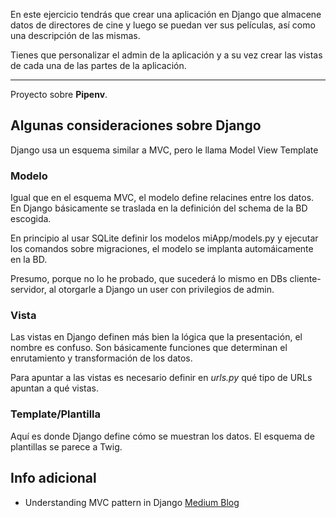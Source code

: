 En este ejercicio tendrás que crear una aplicación en Django que almacene datos de directores de cine y luego se puedan ver sus películas, así como una descripción de las mismas.

Tienes que personalizar el admin de la aplicación y a su vez crear las vistas de cada una de las partes de la aplicación.

---

Proyecto sobre **Pipenv**.

## Algunas consideraciones sobre Django

Django usa un esquema similar a MVC, pero le llama Model View Template

### Modelo

Igual que en el esquema MVC, el modelo define relacines entre los datos. En Django básicamente se traslada en la definición del schema de la BD escogida.

En principio al usar SQLite definir los modelos miApp/models.py y ejecutar los comandos sobre migraciones, el modelo se implanta automáicamente en la BD.

Presumo, porque no lo he probado, que sucederá lo mismo en DBs cliente-servidor, al otorgarle a Django un user con privilegios de admin.

### Vista

Las vistas en Django definen más bien la lógica que la presentación, el nombre es confuso. Son básicamente funciones que determinan el enrutamiento y transformación de los datos.

Para apuntar a las vistas es necesario definir en *urls.py* qué tipo de URLs apuntan a qué vistas.

### Template/Plantilla

Aquí es donde Django define cómo se muestran los datos. El esquema de plantillas se parece a Twig.


## Info adicional

- Understanding MVC pattern in Django [Medium Blog](https://medium.com/shecodeafrica/understanding-the-mvc-pattern-in-django-edda05b9f43f)